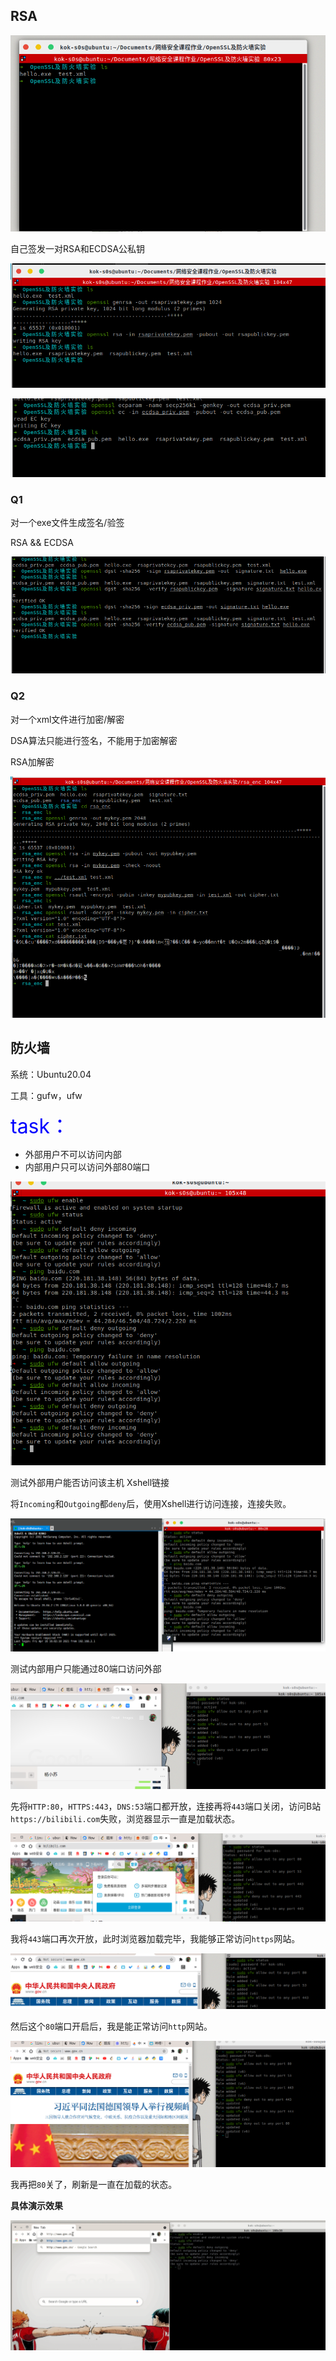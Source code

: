 ## RSA

![image-20210416160432886](1.png)



自己签发一对RSA和ECDSA公私钥

![image-20210416160746238](2.png)

![image-20210416160848054](3.png)



### Q1

对一个exe文件生成签名/验签

RSA && ECDSA

![image-20210416161139387](4.png)



### Q2

对一个xml文件进行加密/解密

DSA算法只能进行签名，不能用于加密解密

RSA加解密

![image-20210416161931460](5.png)





## 防火墙

系统：Ubuntu20.04

工具：gufw，ufw

<font size=6 color=blue>task：</font>

- 外部用户不可以访问内部
- 内部用户只可以访问外部80端口



![image-20210418210106831](6.png)



测试外部用户能否访问该主机
Xshell链接

将`Incoming`和`Outgoing`都`deny`后，使用Xshell进行访问连接，连接失败。

![image-20210418205941988](7.png)





测试内部用户只能通过80端口访问外部

![image-20210418233918994](8.png)

先将`HTTP:80`，`HTTPS:443`，`DNS:53`端口都开放，连接再将`443`端口关闭，访问B站`https://bilibili.com`失败，浏览器显示一直是加载状态。

![image-20210418234157924](9.png)

我将`443`端口再次开放，此时浏览器加载完毕，我能够正常访问`https`网站。

![image-20210418234509373](10.png)

然后这个`80`端口开启后，我是能正常访问`http`网站。

![image-20210418234609190](11.png)

我再把`80`关了，刷新是一直在加载的状态。





**具体演示效果**

![Peek 2021-04-18 23-59](12.gif)